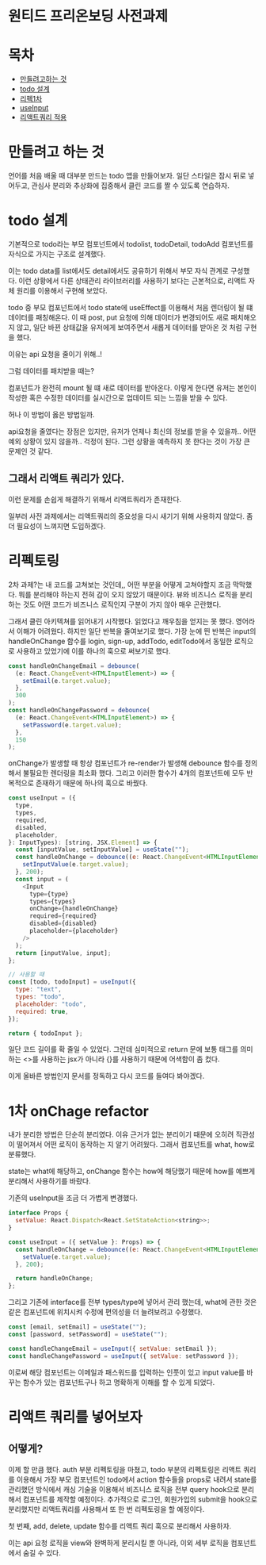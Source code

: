 # 원티드 프리온보딩 사전과제

# 목차

- [만들려고하는 것](#만들려고-하는-것)
- [todo 설계](#todo-설계)
- [리펙1차](#리펙토링)
- [useInput](#1차-onchage-refactor)
- [리액트쿼리 적용](#리액트-쿼리를-넣어보자)

# 만들려고 하는 것

언어를 처음 배울 때 대부분 만드는 todo 앱을 만들어보자. 일단 스타일은 잠시 뒤로 넣어두고, 관심사 분리와 추상화에 집중해서 클린 코드를 짤 수 있도록 연습하자.

# todo 설계

기본적으로 todo라는 부모 컴포넌트에서 todolist, todoDetail, todoAdd 컴포넌트를 자식으로 가지는 구조로 설계했다.

이는 todo data를 list에서도 detail에서도 공유하기 위해서 부모 자식 관계로 구성했다. 이런 상황에서 다른 상태관리 라이브러리를 사용하기 보다는 근본적으로, 리액트 자체 원리를 이용해서 구현해 보았다.

todo 중 부모 컴포넌트에서 todo state에 useEffect를 이용해서 처음 렌더링이 될 떄 데이터를 패칭해온다. 이 때 post, put 요청에 의해 데이터가 변경되어도 새로 패치해오지 않고, 일단 바뀐 상태값을 유저에게 보여주면서 새롭게 데이터를 받아온 것 처럼 구현을 했다.

이유는 api 요청을 줄이기 위해..!

그럼 데이터를 패치받을 때는?

컴포넌트가 완전히 mount 될 떄 새로 데이터를 받아온다. 이렇게 한다면 유저는 본인이 작성한 혹은 수정한 데이터를 실시간으로 업데이트 되는 느낌을 받을 수 있다.

허나 이 방법이 옳은 방법일까.

api요청을 줄였다는 장점은 있지만, 유저가 언제나 최신의 정보를 받을 수 있을까.. 어떤 예외 상황이 있지 않을까.. 걱정이 된다. 그런 상황을 예측하지 못 한다는 것이 가장 큰 문제인 것 같다.

## 그래서 리액트 쿼리가 있다.

이런 문제를 손쉽게 해결하기 위해서 리액트쿼리가 존재한다.

일부러 사전 과제에서는 리액트쿼리의 중요성을 다시 새기기 위해 사용하지 않았다. 좀 더 필요성이 느껴지면 도입하겠다.

# 리펙토링

2차 과제?는 내 코드를 고쳐보는 것인데,, 어떤 부분을 어떻게 고쳐야할지 조금 막막했다. 뭐를 분리해야 하는지 전혀 감이 오지 않았기 때문이다. 뷰와 비즈니스 로직을 분리하는 것도 어떤 코드가 비즈니스 로직인지 구분이 가지 않아 매우 곤란했다.

그래서 클린 아키텍쳐를 읽어내기 시작했다. 읽었다고 깨우침을 얻지는 못 했다. 영어라서 이해가 어려웠다. 하지만 일단 반복을 줄여보기로 했다. 가장 눈에 띈 반복은 input의 handleOnChange 함수를 login, sign-up, addTodo, editTodo에서 동일한 로직으로 사용하고 있었기에 이를 하나의 훅으로 써보기로 했다.

```js
const handleOnChangeEmail = debounce(
  (e: React.ChangeEvent<HTMLInputElement>) => {
    setEmail(e.target.value);
  },
  300
);
const handleOnChangePassword = debounce(
  (e: React.ChangeEvent<HTMLInputElement>) => {
    setPassword(e.target.value);
  },
  150
);
```

onChange가 발생할 때 항상 컴포넌트가 re-render가 발생해 debounce 함수를 정의해서 불필요한 렌더링을 최소화 했다. 그리고 이러한 함수가 4개의 컴포넌트에 모두 반복적으로 존재하기 때문에 하나의 훅으로 바꿨다.

```js
const useInput = ({
  type,
  types,
  required,
  disabled,
  placeholder,
}: InputTypes): [string, JSX.Element] => {
  const [inputValue, setInputValue] = useState("");
  const handleOnChange = debounce((e: React.ChangeEvent<HTMLInputElement>) => {
    setInputValue(e.target.value);
  }, 200);
  const input = (
    <Input
      type={type}
      types={types}
      onChange={handleOnChange}
      required={required}
      disabled={disabled}
      placeholder={placeholder}
    />
  );
  return [inputValue, input];
};

// 사용할 때
const [todo, todoInput] = useInput({
  type: "text",
  types: "todo",
  placeholder: "todo",
  required: true,
});

return { todoInput };
```

일단 코드 길이를 확 줄일 수 있었다. 그런데 심미적으로 return 문에 보통 태그를 의미하는 <>를 사용하는 jsx가 아니라 {}를 사용하기 때문에 어색함이 좀 컸다.

이게 올바른 방법인지 문서를 정독하고 다시 코드를 들여다 봐야겠다.

# 1차 onChage refactor

내가 분리한 방법은 단순히 분리였다. 이유 근거가 없는 분리이기 때문에 오히려 직관성이 떨어져서 어떤 로직이 동작하는 지 알기 어려웠다. 그래서 컴포넌트를 what, how로 분류했다.

state는 what에 해당하고, onChange 함수는 how에 해당했기 때문에 how를 예쁘게 분리해서 사용하기를 바랐다.

기존의 useInput을 조금 더 가볍게 변경했다.

```js
interface Props {
  setValue: React.Dispatch<React.SetStateAction<string>>;
}

const useInput = ({ setValue }: Props) => {
  const handleOnChange = debounce((e: React.ChangeEvent<HTMLInputElement>) => {
    setValue(e.target.value);
  }, 200);

  return handleOnChange;
};
```

그리고 기존에 interface를 전부 types/type에 넣어서 관리 했는데, what에 관한 것은 같은 컴포넌트에 위치시켜 수정에 편의성을 더 늘려보려고 수정했다.

```js
const [email, setEmail] = useState("");
const [password, setPassword] = useState("");

const handleChangeEmail = useInput({ setValue: setEmail });
const handleChangePassword = useInput({ setValue: setPassword });
```

이로써 해당 컴포넌트는 이메일과 패스워드를 입력하는 인풋이 있고 input value를 바꾸는 함수가 있는 컴포넌트구나 하고 명확하게 이해를 할 수 있게 되었다.

# 리액트 쿼리를 넣어보자

## 어떻게?

이제 할 만큼 했다. auth 부분 리펙토링을 마쳤고, todo 부분의 리펙토링은 리액트 쿼리를 이용해서 가장 부모 컴포넌트인 todo에서 action 함수들을 props로 내려서 state를 관리했던 방식에서 캐싱 기술을 이용해서 비즈니스 로직을 전부 query hook으로 분리해서 컴포넌트를 제작할 예정이다. 추가적으로 로그인, 회원가입의 submit을 hook으로 분리했지만 리액트쿼리를 사용해서 또 한 번 리펙토링을 할 예정이다.

첫 번째, add, delete, update 함수를 리액트 쿼리 훅으로 분리해서 사용하자.

이는 api 요청 로직을 view와 완벽하게 분리시킬 뿐 아니라, 이외 세부 로직을 컴포넌트에서 숨길 수 있다.
